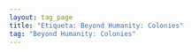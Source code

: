 ```yaml
---
layout: tag_page
title: "Etiqueta: Beyond Humanity: Colonies"
tag: "Beyond Humanity: Colonies"
---
```

